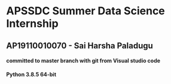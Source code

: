 # APSSDC Summer Data Science Internship
## AP19110010070 - Sai Harsha Paladugu
#### committed to master branch with git from Visual studio code
#### Python 3.8.5 64-bit
